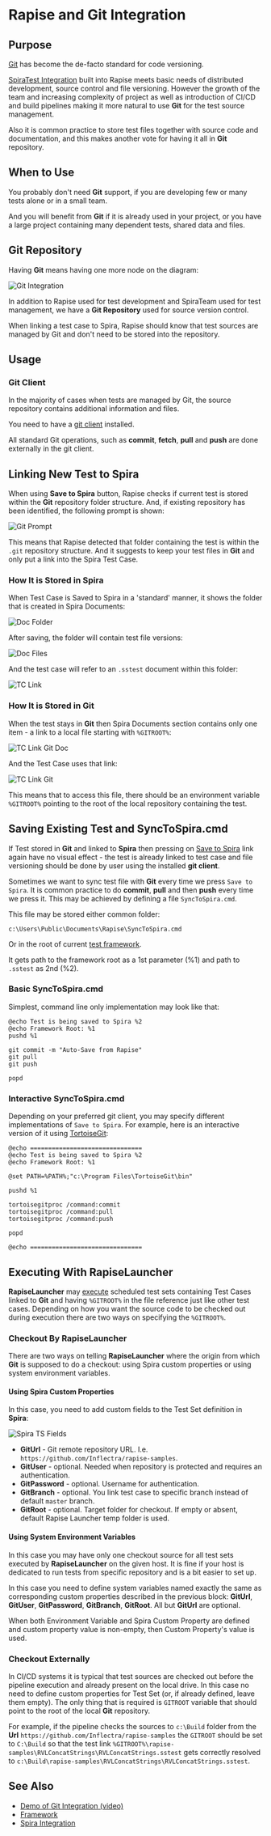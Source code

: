 # Rapise and Git Integration

## Purpose

[Git](https://git-scm.com/) has become the de-facto standard for code versioning.

[SpiraTest Integration](spiratest_integration.md) built into Rapise meets basic needs of distributed development, source control and file versioning. However the growth of the team and increasing complexity of project as well as introduction of CI/CD and build pipelines making it more natural to use **Git** for the test source management.

Also it is common practice to store test files together with source code and documentation, and this makes another vote for having it all in **Git** repository.

## When to Use

You probably don't need **Git** support, if you are developing few or many tests alone or in a small team.

And you will benefit from **Git** if it is already used in your project, or you have a large project containing many dependent tests, shared data and files.

## Git Repository

Having **Git** means having one more node on the diagram:

![Git Integration](img/git_integration_overview.png)

In addition to Rapise used for test development and SpiraTeam used for test management, we have a **Git Repository** used for source version control.

When linking a test case to Spira, Rapise should know that test sources are managed by Git and don't need to be stored into the repository.

## Usage

### Git Client

In the majority of cases when tests are managed by Git, the source repository contains additional information and files.

You need to have a [git client](https://git-scm.com/download/gui/windows) installed.

All standard Git operations, such as **commit**, **fetch**, **pull** and **push** are done externally in the git client.

## Linking New Test to Spira

When using **Save to Spira** button, Rapise checks if current test is stored within the **Git** repository folder structure. And, if existing repository has been identified, the following prompt is shown:

![Git Prompt](img/git_integration_existing_repository.png)

This means that Rapise detected that folder containing the test is within the `.git` repository structure. And it suggests to keep your test files in **Git** and only put a link into the Spira Test Case.

### How It is Stored in Spira

When Test Case is Saved to Spira in a 'standard' manner, it shows the folder that is created in Spira Documents:

![Doc Folder](img/git_integration_documents_folder.png)

After saving, the folder will contain test file versions:

![Doc Files](img/git_integration_documents_files.png)

And the test case will refer to an `.sstest` document within this folder:

![TC Link](img/git_integration_spira_tc.png)

### How It is Stored in Git

When the test stays in **Git** then Spira Documents section contains only one item - a link to a local file starting with `%GITROOT%`:

![TC Link Git Doc](img/git_integration_doc_link.png)

And the Test Case uses that link:

![TC Link Git](img/git_integration_git_tc.png)

This means that to access this file, there should be an environment variable `%GITROOT%` pointing to the root of the local repository containing the test.

## Saving Existing Test and SyncToSpira.cmd

If Test stored in **Git** and linked to **Spira** then pressing on [Save to Spira](spiratest_integration.md#saving-a-test-to-spiratest) link again have no visual effect - the test is already linked to test case and file versioning should be done by user using the installed **git client**.

Sometimes we want to sync test file with **Git** every time we press `Save to Spira`. It is common practice to do **commit**, **pull** and then **push** every time we press it. This may be achieved by defining a file `SyncToSpira.cmd`.

This file may be stored either common folder:

`c:\Users\Public\Documents\Rapise\SyncToSpira.cmd`

Or in the root of current [test framework](../Intro/framework.md).

It gets path to the framework root as a 1st parameter (%1) and path to `.sstest` as 2nd (%2).

### Basic SyncToSpira.cmd
Simplest, command line only implementation may look like that:

```
@echo Test is being saved to Spira %2
@echo Framework Root: %1
pushd %1

git commit -m "Auto-Save from Rapise"
git pull
git push

popd
```

### Interactive SyncToSpira.cmd

Depending on your preferred git client, you may specify different implementations of `Save to Spira`. For example, here is an interactive version of it using [TortoiseGit](https://tortoisegit.org/):

```
@echo ===============================
@echo Test is being saved to Spira %2
@echo Framework Root: %1

@set PATH=%PATH%;"c:\Program Files\TortoiseGit\bin"

pushd %1

tortoisegitproc /command:commit
tortoisegitproc /command:pull
tortoisegitproc /command:push

popd

@echo ===============================
```

## Executing With RapiseLauncher

**RapiseLauncher** may [execute](spiratest_integration.md#executing-the-test-sets) scheduled test sets containing Test Cases linked to **Git** and having `%GITROOT%` in the file reference just like other test cases. Depending on how you want the source code to be checked out during execution there are two ways on specifying the `%GITROOT%`.

### Checkout By RapiseLauncher

There are two ways on telling **RapiseLauncher** where the origin from which **Git** is supposed to do a checkout: using Spira custom properties or using system environment variables.

#### Using Spira Custom Properties

In this case, you need to add custom fields to the Test Set definition in **Spira**:

![Spira TS Fields](img/git_integration_git_tsprops.png)

- **GitUrl** - Git remote repository URL. I.e. `https://github.com/Inflectra/rapise-samples`.
- **GitUser** - optional. Needed when repository is protected and requires an authentication.
- **GitPassword** - optional. Username for authentication.
- **GitBranch** - optional. You link test case to specific branch instead of default `master` branch.
- **GitRoot** - optional. Target folder for checkout. If empty or absent, default Rapise Launcher temp folder is used.

#### Using System Environment Variables

In this case you may have only one checkout source for all test sets executed by **RapiseLauncher** on the given host. It is fine if your host is dedicated to run tests from specific repository and is a bit easier to set up.

In this case you need to define system variables named exactly the same as corresponding custom properties described in the previous block: **GitUrl**, **GitUser**, **GitPassword**, **GitBranch**, **GitRoot**. All but **GitUrl** are optional.

When both Environment Variable and Spira Custom Property are defined and custom property value is non-empty, then Custom Property's value is used.

### Checkout Externally

In CI/CD systems it is typical that test sources are checked out before the pipeline execution and already present on the local drive. In this case no need to define custom properties for Test Set (or, if already defined, leave them empty). The only thing that is required is `GITROOT` variable that should point to the root of the local **Git** repository.

For example, if the pipeline checks the sources to `c:\Build` folder from the **Url** `https://github.com/Inflectra/rapise-samples` the `GITROOT` should be set to `C:\Build` so that the test link `%GITROOT%\rapise-samples\RVLConcatStrings\RVLConcatStrings.sstest` gets correctly resolved to `c:\Build\rapise-samples\RVLConcatStrings\RVLConcatStrings.sstest`.

## See Also

- [Demo of Git Integration (video)](https://www.youtube.com/watch?v=BIgOIxkZ5Hk&t=25s)
- [Framework](..\Intro\framework.md)
- [Spira Integration](spiratest_integration.md)